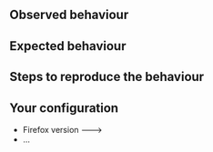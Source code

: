 ## Observed behaviour


## Expected behaviour


## Steps to reproduce the behaviour


## Your configuration
* Firefox version ---> 
* ...
